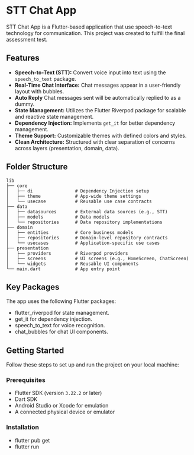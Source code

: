 # STT Chat App

STT Chat App is a Flutter-based application that use speech-to-text technology for communication. This project was created to fulfill the final assessment test.

## Features

- **Speech-to-Text (STT):** Convert voice input into text using the `speech_to_text` package.
- **Real-Time Chat Interface:** Chat messages appear in a user-friendly layout with bubbles.
- **Auto Reply** Chat messages sent will be automatically replied to as a dummy.
- **State Management:** Utilizes the Flutter Riverpod package for scalable and reactive state management.
- **Dependency Injection:** Implements `get_it` for better dependency management.
- **Theme Support:** Customizable themes with defined colors and styles.
- **Clean Architecture:** Structured with clear separation of concerns across layers (presentation, domain, data).

## Folder Structure
```
lib
├── core
│   ├── di                # Dependency Injection setup
│   ├── theme             # App-wide theme settings
│   └── usecase           # Reusable use case contracts
├── data
│   ├── datasources       # External data sources (e.g., STT)
│   ├── models            # Data models
│   └── repositories      # Data repository implementations
├── domain
│   ├── entities          # Core business models
│   ├── repositories      # Domain-level repository contracts
│   └── usecases          # Application-specific use cases
├── presentation
│   ├── providers         # Riverpod providers
│   ├── screens           # UI screens (e.g., HomeScreen, ChatScreen)
│   └── widgets           # Reusable UI components
└── main.dart             # App entry point
```

## Key Packages
The app uses the following Flutter packages:
- flutter_riverpod for state management.
- get_it for dependency injection.
- speech_to_text for voice recognition.
- chat_bubbles for chat UI components.

## Getting Started

Follow these steps to set up and run the project on your local machine:

### Prerequisites

- Flutter SDK (version `3.22.2` or later)
- Dart SDK
- Android Studio or Xcode for emulation
- A connected physical device or emulator

### Installation
- flutter pub get
- flutter run




